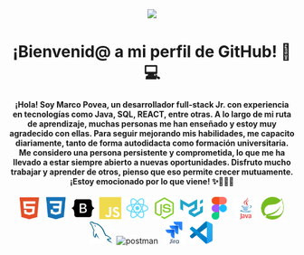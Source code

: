 <div id="header" align="center">
    <img src="https://media.giphy.com/media/v1.Y2lkPTc5MGI3NjExM2RkMDkwZDZlZWIxOTUwN2JmMDhlYjkxN2YzYmJjYjY2MjYyOTYyOSZlcD12MV9pbnRlcm5hbF9naWZzX2dpZklkJmN0PWc/OputyOzTh4RippEBhX/giphy.gif" />
</div>
<h1 align="center">
    ¡Bienvenid@ a mi perfil de GitHub! 👋💻
</h1>  
<h4 align="center">
    ¡Hola! Soy Marco Povea, un desarrollador full-stack Jr. con experiencia en tecnologías como Java, SQL, REACT, entre otras. A lo largo de mi ruta de aprendizaje, muchas personas me han enseñado y estoy muy agradecido con ellas. Para seguir mejorando mis habilidades, me capacito diariamente, tanto de forma autodidacta como formación universitaria. Me considero una persona persistente y comprometida, lo que me ha llevado a estar siempre abierto a nuevas oportunidades. Disfruto mucho trabajar y aprender de otros, pienso que eso permite crecer mutuamente. ¡Estoy emocionado por lo que viene! ✨👋🚀😎
</h4>
<div align="center">
    <img src="https://github.com/devicons/devicon/blob/master/icons/html5/html5-plain.svg" title="html5" alt="html5" width="40px" height="40px" />&nbsp;
    <img src="https://github.com/devicons/devicon/blob/master/icons/css3/css3-plain.svg" title="css3" alt="css3" width="40px" height="40px" />&nbsp;
    <img src="https://github.com/devicons/devicon/blob/master/icons/bootstrap/bootstrap-plain.svg" title="bootstrap" alt="bootstrap" width="40px" height="40px" />&nbsp;
    <img src="https://github.com/devicons/devicon/blob/master/icons/javascript/javascript-plain.svg" title="javascript" alt="javascript" width="40px" height="40px" />&nbsp;
    <img src="https://github.com/devicons/devicon/blob/master/icons/react/react-original.svg" title="react" alt="react" width="40px" height="40px" />&nbsp;
    <img src="https://github.com/devicons/devicon/blob/master/icons/nodejs/nodejs-plain.svg" title="nodejs" alt="nodejs" width="40px" height="40px" />&nbsp;
    <img src="https://github.com/devicons/devicon/blob/master/icons/materialui/materialui-plain.svg" title="mui" alt="mui" width="40px" height="40px" />&nbsp;
    <img src="https://github.com/devicons/devicon/blob/master/icons/figma/figma-original.svg" title="figma" alt="figma" width="40px" height="40px" />&nbsp;
    <img src="https://github.com/devicons/devicon/blob/master/icons/java/java-original-wordmark.svg" title="java" alt="java" width="40px" height="40px" />&nbsp;
    <img src="https://github.com/devicons/devicon/blob/master/icons/spring/spring-original.svg" title="spring" alt="spring" width="40px" height="40px" />&nbsp;
    <img src="https://github.com/devicons/devicon/blob/master/icons/mysql/mysql-plain.svg" title="mysql" alt="mysql" width="40px" height="40px" />&nbsp;
    <img src="https://github.com/kilianpaquier/devicon/blob/df98428ff8c87f28e1c8901c89824b70136bb9c3/icons/postman/postman-plain.svg" title="postman" alt="postman" width="40px" height="40px" />&nbsp;
    <img src="https://github.com/devicons/devicon/blob/master/icons/jira/jira-original-wordmark.svg" title="jira" alt="jira" width="40px" height="40px" />&nbsp;
    <img src="https://github.com/devicons/devicon/blob/master/icons/vscode/vscode-original.svg" title="vscode" alt="vscode" width="40px" height="40px" />&nbsp;  
</div>

